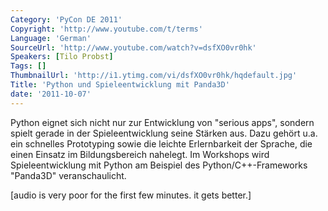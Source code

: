 ```yaml
---
Category: 'PyCon DE 2011'
Copyright: 'http://www.youtube.com/t/terms'
Language: 'German'
SourceUrl: 'http://www.youtube.com/watch?v=dsfXO0vr0hk'
Speakers: [Tilo Probst]
Tags: []
ThumbnailUrl: 'http://i1.ytimg.com/vi/dsfXO0vr0hk/hqdefault.jpg'
Title: 'Python und Spieleentwicklung mit Panda3D'
date: '2011-10-07'
---
```

Python eignet sich nicht nur zur Entwicklung von "serious apps", sondern spielt gerade in der Spieleentwicklung seine Stärken aus. Dazu gehört u.a. ein schnelles Prototyping sowie die leichte Erlernbarkeit der Sprache, die einen Einsatz im Bildungsbereich nahelegt. Im Workshops wird Spieleentwicklung mit Python am Beispiel des Python/C++-Frameworks "Panda3D" veranschaulicht.

[audio is very poor for the first few minutes.  it gets better.]